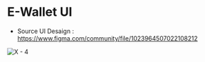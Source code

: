 # E-Wallet UI
- Source UI Desaign : https://www.figma.com/community/file/1023964507022108212
 
![X - 4](https://user-images.githubusercontent.com/93042741/159395658-ab8ee25c-d9d7-4337-bf86-f1d9f69aec7b.png)

